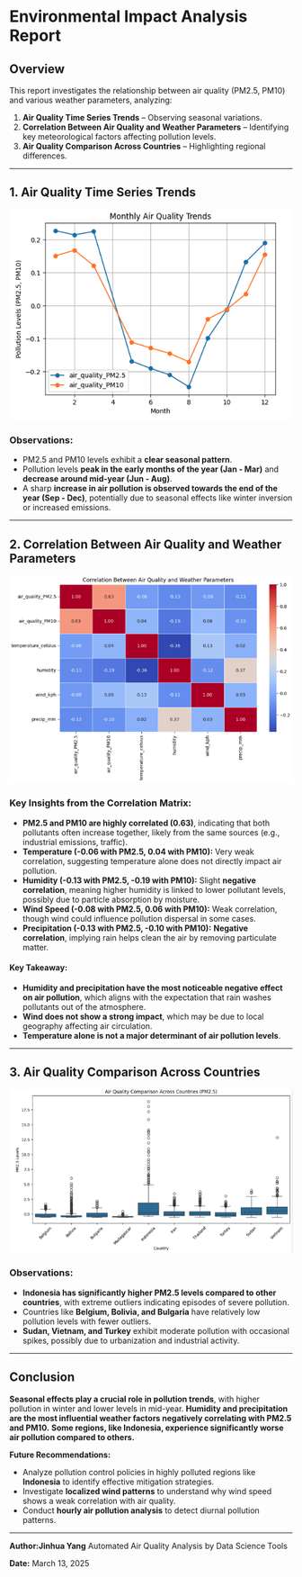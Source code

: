 #  Environmental Impact Analysis Report

##  Overview
This report investigates the relationship between air quality (PM2.5, PM10) and various weather parameters, analyzing:
1. **Air Quality Time Series Trends** – Observing seasonal variations.
2. **Correlation Between Air Quality and Weather Parameters** – Identifying key meteorological factors affecting pollution levels.
3. **Air Quality Comparison Across Countries** – Highlighting regional differences.

---

##  1. Air Quality Time Series Trends

![Monthly Air Quality Trends](images/monthly_air_quality_trends.png)

###  **Observations:**
- PM2.5 and PM10 levels exhibit a **clear seasonal pattern**.
- Pollution levels **peak in the early months of the year (Jan - Mar)** and **decrease around mid-year (Jun - Aug)**.
- A sharp **increase in air pollution is observed towards the end of the year (Sep - Dec)**, potentially due to seasonal effects like winter inversion or increased emissions.

---

##  2. Correlation Between Air Quality and Weather Parameters

![Correlation Heatmap](images/correlation_heatmap.png)

###  **Key Insights from the Correlation Matrix:**
- **PM2.5 and PM10 are highly correlated (0.63)**, indicating that both pollutants often increase together, likely from the same sources (e.g., industrial emissions, traffic).
- **Temperature (-0.06 with PM2.5, 0.04 with PM10):** Very weak correlation, suggesting temperature alone does not directly impact air pollution.
- **Humidity (-0.13 with PM2.5, -0.19 with PM10):** Slight **negative correlation**, meaning higher humidity is linked to lower pollutant levels, possibly due to particle absorption by moisture.
- **Wind Speed (-0.08 with PM2.5, 0.06 with PM10):** Weak correlation, though wind could influence pollution dispersal in some cases.
- **Precipitation (-0.13 with PM2.5, -0.10 with PM10):** **Negative correlation**, implying rain helps clean the air by removing particulate matter.

####  **Key Takeaway:**
- **Humidity and precipitation have the most noticeable negative effect on air pollution**, which aligns with the expectation that rain washes pollutants out of the atmosphere.
- **Wind does not show a strong impact**, which may be due to local geography affecting air circulation.
- **Temperature alone is not a major determinant of air pollution levels**.

---

##  3. Air Quality Comparison Across Countries

![Air Quality by Country](images/air_quality_by_country.png)

###  **Observations:**
- **Indonesia has significantly higher PM2.5 levels compared to other countries**, with extreme outliers indicating episodes of severe pollution.
- Countries like **Belgium, Bolivia, and Bulgaria** have relatively low pollution levels with fewer outliers.
- **Sudan, Vietnam, and Turkey** exhibit moderate pollution with occasional spikes, possibly due to urbanization and industrial activity.

---

##  Conclusion
 **Seasonal effects play a crucial role in pollution trends**, with higher pollution in winter and lower levels in mid-year.
 **Humidity and precipitation are the most influential weather factors negatively correlating with PM2.5 and PM10.**
 **Some regions, like Indonesia, experience significantly worse air pollution compared to others.**

 **Future Recommendations:**
- Analyze pollution control policies in highly polluted regions like **Indonesia** to identify effective mitigation strategies.
- Investigate **localized wind patterns** to understand why wind speed shows a weak correlation with air quality.
- Conduct **hourly air pollution analysis** to detect diurnal pollution patterns.

---

**Author:Jinhua Yang** Automated Air Quality Analysis by Data Science Tools  

**Date:** March 13, 2025

